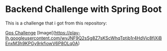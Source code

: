 # Backend Challenge with Spring Boot

This is a challenge that i got from this repository:

[Gps Challenge](https://github.com/backend-br/desafios/blob/master/points-of-interest/PROBLEM.md)
[Image[(https://play-lh.googleusercontent.com/wvJNF9Q2sSg8Z7sKScWhqTptjb1r4HdVjc8fjXiBEnxM3h9KPGy9rkfiowV6P8OLq0A)
